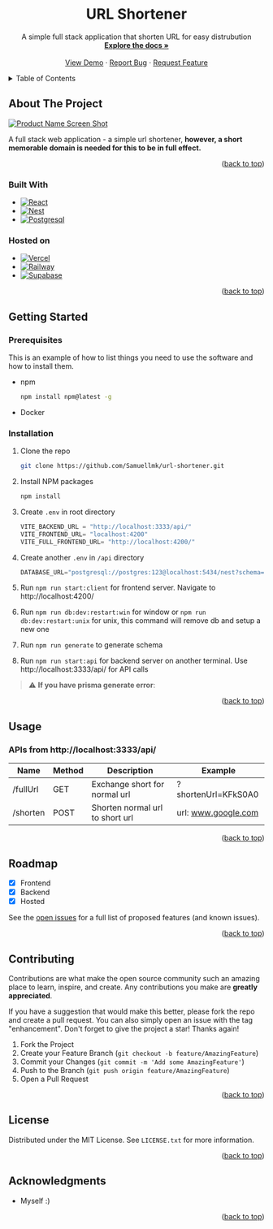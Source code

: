 <div align="center">
<h1 align="center">URL Shortener</h1>

  <p align="center">
    A simple full stack application that shorten URL for easy distrubution
    <br />
    <a href="https://github.com/Samuellmk/url-shortener"><strong>Explore the docs »</strong></a>
    <br />
    <br />
    <a href="https://shrink-me-bay.vercel.app/">View Demo</a>
    ·
    <a href="https://github.com/Samuellmk/url-shortener/issues">Report Bug</a>
    ·
    <a href="https://github.com/Samuellmk/url-shortener/issues">Request Feature</a>
  </p>
</div>

<!-- TABLE OF CONTENTS -->
<details>
  <summary>Table of Contents</summary>
  <ol>
    <li>
      <a href="#about-the-project">About The Project</a>
      <ul>
        <li><a href="#built-with">Built With</a></li>
      </ul>
    </li>
    <li>
      <a href="#getting-started">Getting Started</a>
      <ul>
        <li><a href="#prerequisites">Prerequisites</a></li>
        <li><a href="#installation">Installation</a></li>
      </ul>
    </li>
    <li><a href="#usage">Usage</a></li>
    <li><a href="#roadmap">Roadmap</a></li>
    <li><a href="#contributing">Contributing</a></li>
    <li><a href="#license">License</a></li>
    <li><a href="#contact">Contact</a></li>
    <li><a href="#acknowledgments">Acknowledgments</a></li>
  </ol>
</details>

<!-- ABOUT THE PROJECT -->

## About The Project

[![Product Name Screen Shot][product-screenshot]](https://shrink-me-bay.vercel.app/)

A full stack web application - a simple url shortener, **however, a short memorable domain is needed for this to be in full effect.**

<p align="right">(<a href="#readme-top">back to top</a>)</p>

### Built With

- [![React][React.js]][React-url]
- [![Nest][Nest.js]][Nest-url]
- [![Postgresql][Postgresql]][Postgresql-url]

### Hosted on

- [![Vercel][Vercel]][Vercel-url]
- [![Railway][Railway]][Railway-url]
- [![Supabase][Supabase]][Supabase-url]

<p align="right">(<a href="#readme-top">back to top</a>)</p>

<!-- GETTING STARTED -->

## Getting Started

### Prerequisites

This is an example of how to list things you need to use the software and how to install them.

- npm
  ```sh
  npm install npm@latest -g
  ```
- Docker

### Installation

1. Clone the repo
   ```sh
   git clone https://github.com/Samuellmk/url-shortener.git
   ```
2. Install NPM packages
   ```sh
   npm install
   ```
3. Create `.env` in root directory

   ```js
   VITE_BACKEND_URL = "http://localhost:3333/api/"
   VITE_FRONTEND_URL= "localhost:4200"
   VITE_FULL_FRONTEND_URL= "http://localhost:4200/"
   ```

4. Create another `.env` in `/api` directory

   ```js
   DATABASE_URL="postgresql://postgres:123@localhost:5434/nest?schema=public"
   ```

5. Run `npm run start:client` for frontend server. Navigate to http://localhost:4200/

6. Run `npm run db:dev:restart:win` for window or `npm run db:dev:restart:unix` for unix, this command will remove db and setup a new one

7. Run `npm run generate` to generate schema

8. Run `npm run start:api` for backend server on another terminal. Use http://localhost:3333/api/ for API calls

> :warning: **If you have prisma generate error**:

<p align="right">(<a href="#readme-top">back to top</a>)</p>

<!-- USAGE EXAMPLES -->

## Usage

<h3>APIs from http://localhost:3333/api/ </h3>

| Name     | Method | Description                     | Example             |
| -------- | ------ | ------------------------------- | ------------------- |
| /fullUrl | GET    | Exchange short for normal url   | ?shortenUrl=KFkS0A0 |
| /shorten | POST   | Shorten normal url to short url | url: www.google.com |

<p align="right">(<a href="#readme-top">back to top</a>)</p>

<!-- ROADMAP -->

## Roadmap

- [x] Frontend
- [x] Backend
- [x] Hosted

See the [open issues](https://github.com/Samuellmk/url-shortener/issues) for a full list of proposed features (and known issues).

<p align="right">(<a href="#readme-top">back to top</a>)</p>

<!-- CONTRIBUTING -->

## Contributing

Contributions are what make the open source community such an amazing place to learn, inspire, and create. Any contributions you make are **greatly appreciated**.

If you have a suggestion that would make this better, please fork the repo and create a pull request. You can also simply open an issue with the tag "enhancement".
Don't forget to give the project a star! Thanks again!

1. Fork the Project
2. Create your Feature Branch (`git checkout -b feature/AmazingFeature`)
3. Commit your Changes (`git commit -m 'Add some AmazingFeature'`)
4. Push to the Branch (`git push origin feature/AmazingFeature`)
5. Open a Pull Request

<p align="right">(<a href="#readme-top">back to top</a>)</p>

<!-- LICENSE -->

## License

Distributed under the MIT License. See `LICENSE.txt` for more information.

<p align="right">(<a href="#readme-top">back to top</a>)</p>

<!-- ACKNOWLEDGMENTS -->

## Acknowledgments

- Myself :)

<p align="right">(<a href="#readme-top">back to top</a>)</p>

<!-- MARKDOWN LINKS & IMAGES -->
<!-- https://www.markdownguide.org/basic-syntax/#reference-style-links -->

[contributors-shield]: https://img.shields.io/github/contributors/othneildrew/Best-README-Template.svg?style=for-the-badge
[contributors-url]: https://github.com/othneildrew/Best-README-Template/graphs/contributors
[forks-shield]: https://img.shields.io/github/forks/othneildrew/Best-README-Template.svg?style=for-the-badge
[forks-url]: https://github.com/othneildrew/Best-README-Template/network/members
[stars-shield]: https://img.shields.io/github/stars/othneildrew/Best-README-Template.svg?style=for-the-badge
[stars-url]: https://github.com/othneildrew/Best-README-Template/stargazers
[issues-shield]: https://img.shields.io/github/issues/othneildrew/Best-README-Template.svg?style=for-the-badge
[issues-url]: https://github.com/othneildrew/Best-README-Template/issues
[license-shield]: https://img.shields.io/github/license/othneildrew/Best-README-Template.svg?style=for-the-badge
[license-url]: https://github.com/othneildrew/Best-README-Template/blob/master/LICENSE.txt
[linkedin-shield]: https://img.shields.io/badge/-LinkedIn-black.svg?style=for-the-badge&logo=linkedin&colorB=555
[linkedin-url]: https://linkedin.com/in/othneildrew
[product-screenshot]: https://i.ibb.co/CHQyR9y/url-shortener.png
[React.js]: https://img.shields.io/badge/React-20232A?style=for-the-badge&logo=react&logoColor=61DAFB
[React-url]: https://reactjs.org/
[Nest.js]: https://img.shields.io/badge/NestJs-20232A?style=for-the-badge&logo=nestjs&logoColor=e0234e
[Nest-url]: https://nestjs.com/
[Postgresql]: https://img.shields.io/badge/postgresql-20232A?style=for-the-badge&logo=postgresql&logoColor=00000
[Postgresql-url]: https://www.postgresql.org/
[Vercel]: https://img.shields.io/badge/Vercel-20232A?style=for-the-badge&logo=Vercel&logoColor=00000
[Vercel-url]: https://www.vercel.com/
[Railway]: https://img.shields.io/badge/Railway-20232A?style=for-the-badge&logo=Railway&logoColor=00000
[Railway-url]: https://railway.app/
[Supabase]: https://img.shields.io/badge/supabase-20232A?style=for-the-badge&logo=supabase&logoColor=00000
[Supabase-url]: https://supabase.com/
